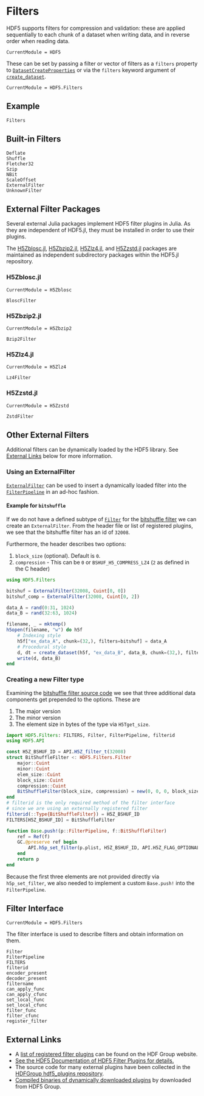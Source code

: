 # Filters

HDF5 supports filters for compression and validation: these are applied sequentially to
each chunk of a dataset when writing data, and in reverse order when reading data.

```@meta
CurrentModule = HDF5
```

These can be set by passing a filter or vector of filters as a `filters` property to
[`DatasetCreateProperties`](@ref) or via the `filters` keyword argument of [`create_dataset`](@ref).

```@meta
CurrentModule = HDF5.Filters
```

## Example

```@docs
Filters
```

## Built-in Filters


```@docs
Deflate
Shuffle
Fletcher32
Szip
NBit
ScaleOffset
ExternalFilter
UnknownFilter
```

## External Filter Packages

Several external Julia packages implement HDF5 filter plugins in Julia.
As they are independent of HDF5.jl, they must be installed in order to use their plugins.

The
[H5Zblosc.jl](https://github.com/JuliaIO/HDF5.jl/tree/master/filters/H5Zblosc),
[H5Zbzip2.jl](https://github.com/JuliaIO/HDF5.jl/tree/master/filters/H5Zbzip2),
[H5Zlz4.jl](https://github.com/JuliaIO/HDF5.jl/tree/master/filters/H5Zlz4), and
[H5Zzstd.jl](https://github.com/JuliaIO/HDF5.jl/tree/master/filters/H5Zzstd) packages are maintained as
independent subdirectory packages within the HDF5.jl repository.

### H5Zblosc.jl

```@meta
CurrentModule = H5Zblosc
```

```@docs
BloscFilter
```

### H5Zbzip2.jl

```@meta
CurrentModule = H5Zbzip2
```

```@docs
Bzip2Filter
```

### H5Zlz4.jl

```@meta
CurrentModule = H5Zlz4
```

```@docs
Lz4Filter
```

### H5Zzstd.jl

```@meta
CurrentModule = H5Zzstd
```

```@docs
ZstdFilter
```

## Other External Filters

Additional filters can be dynamically loaded by the HDF5 library. See [External Links](@ref) below for more information.

### Using an ExternalFilter

[`ExternalFilter`](@ref) can be used to insert a dynamically loaded filter into the [`FilterPipeline`](@ref) in an ad-hoc fashion.

#### Example for `bitshuffle`

If we do not have a defined subtype of [`Filter`](@ref) for the [bitshuffle filter](https://github.com/kiyo-masui/bitshuffle/blob/master/src/bshuf_h5filter.h)
we can create an `ExternalFilter`. From the header file or list of registered plugins, we see that the bitshuffle filter has an id of `32008`.

Furthermore, the header describes two options:
1. `block_size` (optional). Default is `0`.
2. `compression` - This can be `0` or `BSHUF_H5_COMPRESS_LZ4` (`2` as defined in the C header)

```julia
using HDF5.Filters

bitshuf = ExternalFilter(32008, Cuint[0, 0])
bitshuf_comp = ExternalFilter(32008, Cuint[0, 2])

data_A = rand(0:31, 1024)
data_B = rand(32:63, 1024)

filename, _ = mktemp()
h5open(filename, "w") do h5f
    # Indexing style
    h5f["ex_data_A", chunk=(32,), filters=bitshuf] = data_A
    # Procedural style
    d, dt = create_dataset(h5f, "ex_data_B", data_B, chunk=(32,), filters=[bitshuf_comp])
    write(d, data_B)
end
```

### Creating a new Filter type

Examining the [bitshuffle filter source code](https://github.com/kiyo-masui/bitshuffle/blob/0aee87e142c71407aa097c660727f2621c71c493/src/bshuf_h5filter.c#L47-L64) we see that three additional data components get prepended to the options. These are
1. The major version
2. The minor version
3. The element size in bytes of the type via `H5Tget_size`.

```julia
import HDF5.Filters: FILTERS, Filter, FilterPipeline, filterid
using HDF5.API

const H5Z_BSHUF_ID = API.H5Z_filter_t(32008)
struct BitShuffleFilter <: HDF5.Filters.Filter
    major::Cuint
    minor::Cuint
    elem_size::Cuint
    block_size::Cuint
    compression::Cuint
    BitShuffleFilter(block_size, compression) = new(0, 0, 0, block_size, compression)
end
# filterid is the only required method of the filter interface
# since we are using an externally registered filter
filterid(::Type{BitShuffleFilter}) = H5Z_BSHUF_ID
FILTERS[H5Z_BSHUF_ID] = BitShuffleFilter

function Base.push!(p::FilterPipeline, f::BitShuffleFilter)
    ref = Ref(f)
    GC.@preserve ref begin
        API.h5p_set_filter(p.plist, H5Z_BSHUF_ID, API.H5Z_FLAG_OPTIONAL, 2, pointer_from_objref(ref) + sizeof(Cuint)*3)
    end
    return p
end
```

Because the first three elements are not provided directly via `h5p_set_filter`, we also needed to implement a custom `Base.push!` into the `FilterPipeline`.

## Filter Interface

```@meta
CurrentModule = HDF5.Filters
```

The filter interface is used to describe filters and obtain information on them.

```@docs
Filter
FilterPipeline
FILTERS
filterid
encoder_present
decoder_present
filtername
can_apply_func
can_apply_cfunc
set_local_func
set_local_cfunc
filter_func
filter_cfunc
register_filter
```

## External Links

* A [list of registered filter plugins](https://portal.hdfgroup.org/display/support/Registered+Filter+Plugins) can be found on the HDF Group website.
* [See the HDF5 Documentation of HDF5 Filter Plugins for details.](https://portal.hdfgroup.org/display/support/HDF5+Filter+Plugins)
* The source code for many external plugins have been collected in the [HDFGroup hdf5_plugins repository](https://github.com/HDFGroup/hdf5_plugins).
* [Compiled binaries of dynamically downloaded plugins](https://portal.hdfgroup.org/display/support/Downloads) by downloaded from HDF5 Group.
